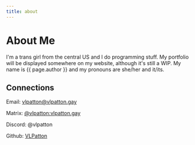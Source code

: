 ```yaml
---
title: about
---
```

# About Me
I'm a trans girl from the central US and I do programming stuff.
My portfolio will be displayed somewhere on my website, although it's still a WIP.
My name is {{ page.author }} and my pronouns are she/her and it/its.
## Connections
Email: [vlpatton@vlpatton.gay](mailto:vlpatton@vlpatton.gay)

Matrix: [@vlpatton:vlpatton.gay](https://matrix.to/#/@vlpatton:vlpatton.gay)

Discord: @vlpatton

Github: [VLPatton](https://github.com/VLPatton)
